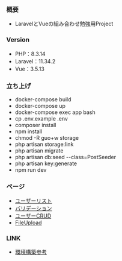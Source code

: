 ### 概要
- LaravelとVueの組み合わせ勉強用Project

### Version
- PHP：8.3.14
- Laravel：11.34.2
- Vue：3.5.13

### 立ち上げ
- docker-compose build
- docker-compose up
- docker-compose exec app bash
- cp .env.example .env
- composer install
- npm install
- chmod -R guo+w storage
- php artisan storage:link
- php artisan migrate
- php artisan db:seed --class=PostSeeder
- php artisan key:generate
- npm run dev

### ページ
- [ユーザーリスト](http://localhost/userlist)
- [バリデーション](http://localhost/validation)
- [ユーザーCRUD](http://localhost/usercrud)
- [FileUpload](http://localhost/fileupload)

### LINK
- [環境構築参考](https://qiita.com/hitotch/items/2e816bc1423d00562dc2)